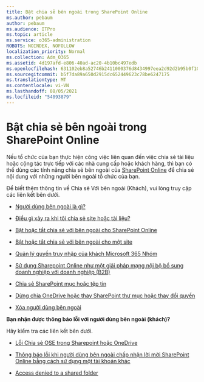 ```yaml
---
title: Bật chia sẻ bên ngoài trong SharePoint Online
ms.author: pebaum
author: pebaum
ms.audience: ITPro
ms.topic: article
ms.service: o365-administration
ROBOTS: NOINDEX, NOFOLLOW
localization_priority: Normal
ms.collection: Adm_O365
ms.assetid: 4d197afd-e806-40ad-ac20-4b10bc497edb
ms.openlocfilehash: 631102eb8a52746b2411000376d8434997eea2d92d2b95b0f102acf2a75f9d2d
ms.sourcegitcommit: b5f7da89a650d2915dc652449623c78be6247175
ms.translationtype: MT
ms.contentlocale: vi-VN
ms.lasthandoff: 08/05/2021
ms.locfileid: "54093879"
---
```

# <a name="enable-external-sharing-in-sharepoint-online"></a>Bật chia sẻ bên ngoài trong SharePoint Online

Nếu tổ chức của bạn thực hiện công việc liên quan đến việc chia sẻ tài liệu hoặc cộng tác trực tiếp với các nhà cung cấp hoặc khách hàng, thì bạn có thể dùng các tính năng chia sẻ bên ngoài của [SharePoint Online](https://docs.microsoft.com/sharepoint/external-sharing-overview) để chia sẻ nội dung với những người bên ngoài tổ chức của bạn.

Để biết thêm thông tin về Chia sẻ Với bên ngoài (Khách), vui lòng truy cập các liên kết bên dưới.

- [Người dùng bên ngoài là gì?](https://docs.microsoft.com/sharepoint/external-sharing-overview#what-is-an-external-user)

- [Điều gì xảy ra khi tôi chia sẻ site hoặc tài liệu?](https://docs.microsoft.com/sharepoint/external-sharing-overview#what-happens-when-i-share-a-site-or-document)

- [Bật hoặc tắt chia sẻ với bên ngoài cho SharePoint Online](https://docs.microsoft.com/sharepoint/turn-external-sharing-on-or-off)

- [Bật hoặc tắt chia sẻ với bên ngoài cho một site](https://docs.microsoft.com/sharepoint/change-external-sharing-site)

- [Quản lý quyền truy nhập của khách Microsoft 365 Nhóm](https://docs.microsoft.com/microsoft-365/admin/create-groups/manage-guest-access-in-groups)

- [Sử dụng Sharepoint Online như một giải pháp mạng nội bộ bổ sung doanh nghiệp với doanh nghiệp (B2B)](https://docs.microsoft.com/sharepoint/create-b2b-extranet)

- [Chia sẻ SharePoint mục hoặc tệp tin](https://support.office.com/article/share-sharepoint-files-or-folders-1fe37332-0f9a-4719-970e-d2578da4941c)

- [Dừng chia OneDrive hoặc thay SharePoint thư mục hoặc thay đổi quyền](https://support.office.com/article/stop-sharing-onedrive-or-sharepoint-files-or-folders-or-change-permissions-0a36470f-d7fe-40a0-bd74-0ac6c1e13323)

- [Xóa người dùng bên ngoài](https://docs.microsoft.com/sharepoint/remove-users#delete-a-guest-from-the-microsoft-365-admin-center)

**Bạn nhận được thông báo lỗi với người dùng bên ngoài (khách)?**

Hãy kiểm tra các liên kết bên dưới. 

- [Lỗi Chia sẻ OSE trong Sharepoint hoặc OneDrive](https://docs.microsoft.com/sharepoint/sharepoint-onedrive-error-message)

- [Thông báo lỗi khi người dùng bên ngoài chấp nhận lời mời SharePoint Online bằng cách sử dụng một tài khoản khác](https://docs.microsoft.com/sharepoint/support/sharing-and-permissions/error-when-external-user-accepts-an-invitation-by-using-another-account)

- [Access denied to a shared folder](https://docs.microsoft.com/sharepoint/support/sharing-and-permissions/cannot-access-shared-folder)
